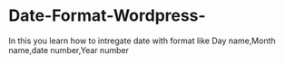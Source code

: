 # Date-Format-Wordpress-
In this you learn how to intregate date with format like Day name,Month name,date number,Year number
